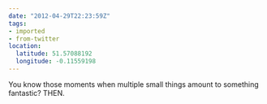 ```yaml
---
date: "2012-04-29T22:23:59Z"
tags:
- imported
- from-twitter
location:
  latitude: 51.57088192
  longitude: -0.11559198
---
```

You know those moments when multiple small things amount to something fantastic? THEN.
